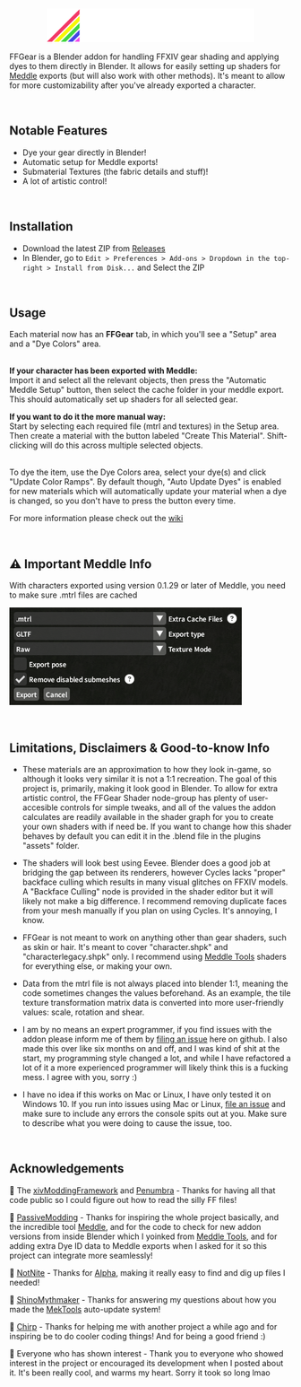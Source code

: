 <br>
<p align="center">
<img src="images/ffgear_logo_small_centered.png" alt="FFGear Logo" height="60rem">
</p>

FFGear is a Blender addon for handling FFXIV gear shading and applying dyes to them directly in Blender.
It allows for easily setting up shaders for [Meddle](https://github.com/PassiveModding/Meddle) exports (but will also work with other methods).
It's meant to allow for more customizability after you've already exported a character.
&nbsp;

&nbsp;

## Notable Features
- Dye your gear directly in Blender!
- Automatic setup for Meddle exports!
- Submaterial Textures (the fabric details and stuff)!
- A lot of artistic control!
&nbsp;

&nbsp;

## Installation
- Download the latest ZIP from [Releases](https://github.com/kajupe/FFGear/releases)
- In Blender, go to `Edit > Preferences > Add-ons > Dropdown in the top-right > Install from Disk...` and Select the ZIP
&nbsp;

&nbsp;

## Usage
Each material now has an **FFGear** tab, in which you'll see a "Setup" area and a "Dye Colors" area.
&nbsp;  
&nbsp; 

**If your character has been exported with Meddle:**\
Import it and select all the relevant objects, then press the "Automatic Meddle Setup" button, then select the cache folder in your meddle export.\
This should automatically set up shaders for all selected gear.

**If you want to do it the more manual way:**\
Start by selecting each required file (mtrl and textures) in the Setup area. Then create a material with the button labeled "Create This Material". Shift-clicking will do this across multiple selected objects.
&nbsp;  
&nbsp; 

To dye the item, use the Dye Colors area, select your dye(s) and click "Update Color Ramps". By default though, "Auto Update Dyes" is enabled for new materials which will automatically update your material when a dye is changed, so you don't have to press the button every time.

For more information please check out the [wiki](https://github.com/kajupe/FFGear/wiki)
&nbsp;

&nbsp;

## ⚠ Important Meddle Info
With characters exported using version 0.1.29 or later of Meddle, you need to make sure .mtrl files are cached

![An image showing the export settings menu from Meddle that pops up when exporting a character. The important thing to note is that it's set to cache .mtrl files](images/meddle_settings.png "Meddle Export Settings")
&nbsp;

&nbsp;

## Limitations, Disclaimers & Good-to-know Info
- These materials are an approximation to how they look in-game, so although it looks very similar it is not a 1:1 recreation. The goal of this project is, primarily, making it look good in Blender. To allow for extra artistic control, the FFGear Shader node-group has plenty of user-accesible controls for simple tweaks, and all of the values the addon calculates are readily available in the shader graph for you to create your own shaders with if need be. If you want to change how this shader behaves by default you can edit it in the .blend file in the plugins "assets" folder.

- The shaders will look best using Eevee. Blender does a good job at bridging the gap between its renderers, however Cycles lacks "proper" backface culling which results in many visual glitches on FFXIV models. A "Backface Culling" node is provided in the shader editor but it will likely not make a big difference. I recommend removing duplicate faces from your mesh manually if you plan on using Cycles. It's annoying, I know.

- FFGear is not meant to work on anything other than gear shaders, such as skin or hair. It's meant to cover "character.shpk" and "characterlegacy.shpk" only. I recommend using [Meddle Tools](https://github.com/PassiveModding/MeddleTools) shaders for everything else, or making your own.

- Data from the mtrl file is not always placed into blender 1:1, meaning the code sometimes changes the values beforehand. As an example, the tile texture transformation matrix data is converted into more user-friendly values: scale, rotation and shear.

- I am by no means an expert programmer, if you find issues with the addon please inform me of them by [filing an issue](https://github.com/kajupe/FFGear/issues) here on github. I also made this over like six months on and off, and I was kind of shit at the start, my programming style changed a lot, and while I have refactored a lot of it a more experienced programmer will likely think this is a fucking mess. I agree with you, sorry :)

- I have no idea if this works on Mac or Linux, I have only tested it on Windows 10. If you run into issues using Mac or Linux, [file an issue](https://github.com/kajupe/FFGear/issues) and make sure to include any errors the console spits out at you. Make sure to describe what you were doing to cause the issue, too.
&nbsp;

&nbsp;

## Acknowledgements

💖 The [xivModdingFramework](https://github.com/TexTools/xivModdingFramework) and [Penumbra](https://github.com/xivdev/Penumbra) - Thanks for having all that code public so I could figure out how to read the silly FF files!

💖 [PassiveModding](https://github.com/PassiveModding) - Thanks for inspiring the whole project basically, and the incredible tool [Meddle](https://github.com/PassiveModding/Meddle), and for the code to check for new addon versions from inside Blender which I yoinked from [Meddle Tools](https://github.com/PassiveModding/MeddleTools), and for adding extra Dye ID data to Meddle exports when I asked for it so this project can integrate more seamlessly! 

💖 [NotNite](https://github.com/NotNite/) - Thanks for [Alpha](https://github.com/NotNite/Alpha), making it really easy to find and dig up files I needed!

💖 [ShinoMythmaker](https://github.com/Shinokage107) - Thanks for answering my questions about how you made the [MekTools](https://github.com/MekuMaki/Mektools) auto-update system!

💖 [Chirp](https://github.com/chirpxiv) - Thanks for helping me with another project a while ago and for inspiring be to do cooler coding things! And for being a good friend :)

💖 Everyone who has shown interest - Thank you to everyone who showed interest in the project or encouraged its development when I posted about it. It's been really cool, and warms my heart. Sorry it took so long lmao
